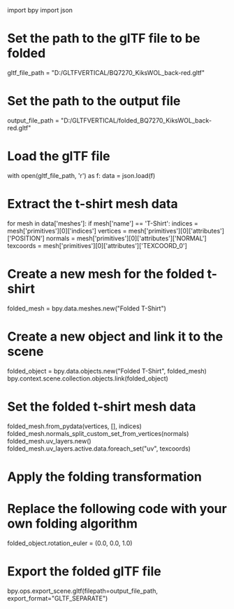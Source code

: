 import bpy
import json

# Set the path to the glTF file to be folded
gltf_file_path = "D:/GLTFVERTICAL/BQ7270_KiksWOL_back-red.gltf"

# Set the path to the output file
output_file_path = "D:/GLTFVERTICAL/folded_BQ7270_KiksWOL_back-red.gltf"

# Load the glTF file
with open(gltf_file_path, 'r') as f:
    data = json.load(f)

# Extract the t-shirt mesh data
for mesh in data['meshes']:
    if mesh['name'] == 'T-Shirt':
        indices = mesh['primitives'][0]['indices']
        vertices = mesh['primitives'][0]['attributes']['POSITION']
        normals = mesh['primitives'][0]['attributes']['NORMAL']
        texcoords = mesh['primitives'][0]['attributes']['TEXCOORD_0']

# Create a new mesh for the folded t-shirt
folded_mesh = bpy.data.meshes.new("Folded T-Shirt")

# Create a new object and link it to the scene
folded_object = bpy.data.objects.new("Folded T-Shirt", folded_mesh)
bpy.context.scene.collection.objects.link(folded_object)

# Set the folded t-shirt mesh data
folded_mesh.from_pydata(vertices, [], indices)
folded_mesh.normals_split_custom_set_from_vertices(normals)
folded_mesh.uv_layers.new()
folded_mesh.uv_layers.active.data.foreach_set("uv", texcoords)

# Apply the folding transformation
# Replace the following code with your own folding algorithm
folded_object.rotation_euler = (0.0, 0.0, 1.0)

# Export the folded glTF file
bpy.ops.export_scene.gltf(filepath=output_file_path, export_format="GLTF_SEPARATE")
